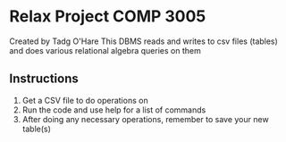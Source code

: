 # Relax Project COMP 3005

Created by Tadg O'Hare
This DBMS reads and writes to csv files (tables) and does various relational algebra queries on them

## Instructions

1. Get a CSV file to do operations on
2. Run the code and use help for a list of commands
3. After doing any necessary operations, remember to save your new table(s)
